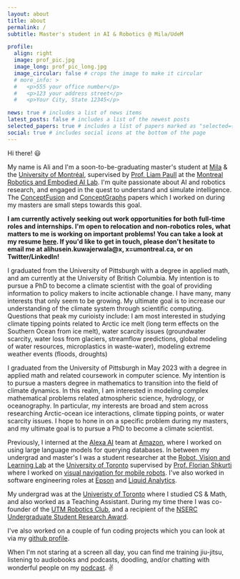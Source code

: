 ```yaml
---
layout: about
title: about
permalink: /
subtitle: Master's student in AI & Robotics @ Mila/UdeM

profile:
  align: right
  image: prof_pic.jpg
  image_long: prof_pic_long.jpg
  image_circular: false # crops the image to make it circular
  # more_info: >
  #   <p>555 your office number</p>
  #   <p>123 your address street</p>
  #   <p>Your City, State 12345</p>

news: true # includes a list of news items
latest_posts: false # includes a list of the newest posts
selected_papers: true # includes a list of papers marked as "selected={true}"
social: true # includes social icons at the bottom of the page
---
```



Hi there! 😃

My name is Ali and I'm a soon-to-be-graduating master's student at [Mila][Mila] & the [University of Montréal][UdeM], supervised by [Prof. Liam Paull][lp] at the [Montreal Robotics and Embodied AI Lab][mlab]. I'm quite passionate about AI and robotics research, and engaged in the quest to understand and simulate intelligence. The [ConceptFusion][cf_paper] and [ConceptGraphs][cg_paper] papers which I worked on during my masters are small steps towards this goal.

**I am currently actively seeking out work opportunities for both full-time roles and internships. I'm open to relocation and non-robotics roles, what matters to me is working on important problems! You can take a look at my resume [here][cv]. If you'd like to get in touch, please don't hesitate to email me at alihusein.kuwajerwala@x, x=umontreal.ca, or on Twitter/LinkedIn!**

I graduated from the University of Pittsburgh with a degree in applied math, and am currently at the University of British Columbia. My intention is to pursue a PhD to become a climate scientist with the goal of providing information to policy makers to incite actionable change. I have many, many interests that only seem to be growing. My ultimate goal is to increase our understanding of the climate system through scientific computing. Questions that peak my curioisty include: 
 I am most interested in studying climate tipping points related to Arctic ice melt (long term effects on the Southern Ocean from ice melt), water scarcity issues (groundwater scarcity, water loss from glaciers, streamflow predictions, global modeling of water resources, microplastics in waste-water), modeling extreme weather events (floods, droughts)

I graduated from the University of Pittsburgh in May 2023 with a degree in applied math and related coursework in computer science. My intention is to pursue a masters degree in mathematics to transition into the field of climate dynamics. In this realm, I am interested in modeling complex mathematical problems related atmospheric science, hydrology, or oceanography. In particular, my interests are broad and stem across researching Arctic-ocean ice interactions, climate tipping points, or water scarcity issues. I hope to hone in on a specific problem during my masters, and my ultimate goal is to pursue a PhD to become a climate scientist. 


Previously, I interned at the [Alexa AI][aai] team at [Amazon][amzn], where I worked on using large language models for querying databases. In between my undergrad and master's I was a student researcher at the [Robot, Vision and Learning Lab][RVL] at the [University of Toronto][uoft] supervised by [Prof. Florian Shkurti][flo] where I worked on [visual navigation for mobile robots][eq]. I've also worked in software engineering roles at [Epson][epsn] and [Liquid Analytics][la].

My undergrad was at the [Univeristy of Toronto][uoft] where I studied CS & Math, and also worked as a Teaching Assistant. During my time there I was co-founder of the [UTM Robotics Club][utmr], and a recipient of the [NSERC Undergraduate Student Research Award][na].

I've also worked on a couple of fun coding projects which you can look at via my [github profile][gh].

When I'm not staring at a screen all day, you can find me training jiu-jitsu, listening to audiobooks and podcasts, doodling, and/or chatting with wonderful people on my [podcast][pd]. ✌️

[lp]: https://liampaull.ca/
[mlab]: http://montrealrobotics.ca/
[UdeM]: https://diro.umontreal.ca/accueil/
[Mila]: https://mila.quebec/
[pd]: /podcast
[cv]: /cv.pdf
[RVL]: https://rvl.cs.toronto.edu/
[uoft]: https://www.utoronto.ca/
[utmr]: https://utmrobotics.com/
[na]: https://www.nserc-crsng.gc.ca/Students-Etudiants/UG-PC/USRA-BRPC_eng.asp
[eq]: https://arxiv.org/abs/2110.07668
[eq_vid]: https://www.youtube.com/watch?v=2dj3QBz0DCk
[icra22]: https://www.icra2022.org/
[gh]: https://github.com/alik-git
[la]: https://www.liquidanalytics.com/
[epsn]: https://epson.ca/about-us
[flo]: http://www.cs.toronto.edu/~florian/
[aai]: https://www.amazon.jobs/en/teams/alexa-ai
[amzn]: https://www.aboutamazon.com/news/amazon-ai
[cf_paper]: https://concept-fusion.github.io/
[cg_paper]: https://concept-graphs.github.io/